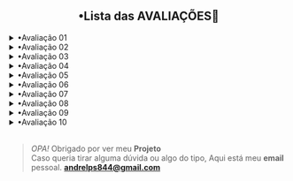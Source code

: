 <h2 align="center">•Lista das AVALIAÇÕES🏀</h2></h2>

<details>
  Detalhes.
<Summary>
  •Avaliação 01
  
</Summary>
</details>

<details>
  Detalhes.
<Summary>
  •Avaliação 02
  
</Summary>
</details>

<details>
  Detalhes.
<Summary>
  •Avaliação 03 
  
</Summary>
</details>

<details>
  Detalhes.
<Summary>
  •Avaliação 04 
  
</Summary>
</details>

<details>
  Detalhes.
<Summary>
  •Avaliação 05 
  
</Summary>
</details>

<details>
  Detalhes.
<Summary>
  •Avaliação 06 
  
</Summary>
</details>

<details>
 Eu quero todos os pals
<Summary>
  •Avaliação 07 
  
</Summary>
</details>
<details>
  Detalhes.
<Summary>
  •Avaliação 08
  
</Summary>
</details>

<details>
  Detalhes.
<Summary>
  •Avaliação 09 
  
</Summary>
</details>
<details>
  Detalhes.
<Summary>
  •Avaliação 10 
  
</Summary>
</details>

<br/>

>_OPA!_ Obrigado por ver meu **Projeto**<br/>
>Caso queria tirar alguma dúvida ou algo do tipo, Aqui está meu **email** pessoal. 
>**andrelps844@gmail.com**
